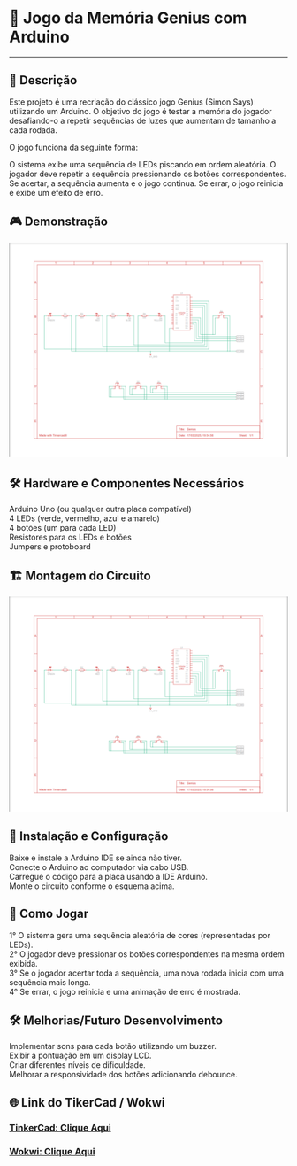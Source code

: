 # 📌 Jogo da Memória Genius com Arduino

---

## 📝 Descrição  
Este projeto é uma recriação do clássico jogo Genius (Simon Says) utilizando um Arduino. O objetivo do jogo é testar a memória do jogador desafiando-o a repetir sequências de luzes que aumentam de tamanho a cada rodada.

O jogo funciona da seguinte forma:

O sistema exibe uma sequência de LEDs piscando em ordem aleatória.
O jogador deve repetir a sequência pressionando os botões correspondentes.
Se acertar, a sequência aumenta e o jogo continua.
Se errar, o jogo reinicia e exibe um efeito de erro.

## 🎮 Demonstração  
![Demontração do Jogo](include/esquema_circuito.png)

## 🛠 Hardware e Componentes Necessários 
Arduino Uno (ou qualquer outra placa compatível)  
4 LEDs (verde, vermelho, azul e amarelo)  
4 botões (um para cada LED)  
Resistores para os LEDs e botões  
Jumpers e protoboard   

## 🏗 Montagem do Circuito  
![Esquema do Circuito](include/esquema_circuito.png)

## 💾 Instalação e Configuração  
Baixe e instale a Arduino IDE se ainda não tiver.  
Conecte o Arduino ao computador via cabo USB.  
Carregue o código para a placa usando a IDE Arduino.  
Monte o circuito conforme o esquema acima.  

## 🚀 Como Jogar  
1° O sistema gera uma sequência aleatória de cores (representadas por LEDs).  
2° O jogador deve pressionar os botões correspondentes na mesma ordem exibida.  
3° Se o jogador acertar toda a sequência, uma nova rodada inicia com uma sequência mais longa.  
4° Se errar, o jogo reinicia e uma animação de erro é mostrada.  

## 🛠 Melhorias/Futuro Desenvolvimento 
Implementar sons para cada botão utilizando um buzzer.  
Exibir a pontuação em um display LCD.   
Criar diferentes níveis de dificuldade.  
Melhorar a responsividade dos botões adicionando debounce.   

## 🌐 Link do TikerCad / Wokwi  
### [TinkerCad: Clique Aqui](https://www.tinkercad.com/things/aAKppsnFzs8-genius?sharecode=UaW9gg2KYOfzSiSrVxvB8C2h7H4ZucAHtrOcceI4apY)
### [Wokwi: Clique Aqui](https://wokwi.com/projects/425458814227054593)
